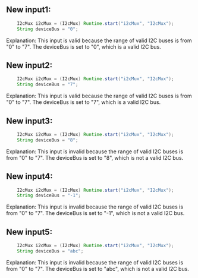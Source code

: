 ## New input1:
```java
    I2cMux i2cMux = (I2cMux) Runtime.start("i2cMux", "I2cMux");
    String deviceBus = "0";
```
Explanation: This input is valid because the range of valid I2C buses is from "0" to "7". The deviceBus is set to "0", which is a valid I2C bus.

## New input2:
```java
    I2cMux i2cMux = (I2cMux) Runtime.start("i2cMux", "I2cMux");
    String deviceBus = "7";
```
Explanation: This input is valid because the range of valid I2C buses is from "0" to "7". The deviceBus is set to "7", which is a valid I2C bus.

## New input3:
```java
    I2cMux i2cMux = (I2cMux) Runtime.start("i2cMux", "I2cMux");
    String deviceBus = "8";
```
Explanation: This input is invalid because the range of valid I2C buses is from "0" to "7". The deviceBus is set to "8", which is not a valid I2C bus.

## New input4:
```java
    I2cMux i2cMux = (I2cMux) Runtime.start("i2cMux", "I2cMux");
    String deviceBus = "-1";
```
Explanation: This input is invalid because the range of valid I2C buses is from "0" to "7". The deviceBus is set to "-1", which is not a valid I2C bus.

## New input5:
```java
    I2cMux i2cMux = (I2cMux) Runtime.start("i2cMux", "I2cMux");
    String deviceBus = "abc";
```
Explanation: This input is invalid because the range of valid I2C buses is from "0" to "7". The deviceBus is set to "abc", which is not a valid I2C bus.
